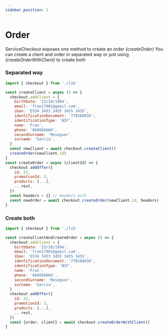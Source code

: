 ```yaml
---
sidebar_position: 1
---
```


# Order

ServiceCheckout exposes one method to create an order _(createOrder)_
You can create a client and order in separated way or just using _(createOrderWithClient)_ to create both

### Separated way

```js
import { checkout } from './lib'

const createClient = async () => {
  checkout.addClient = {
    birthDate: '23/10/1994',
    email: 'fran17901@gmail.com',
    iban: 'ES34 3453 3455 3455 3455',
    identificationDocument: '77818881K',
    identificationType: 'NIF',
    name: 'Fran',
    phone: '666666666',
    secondSurname: 'Meseguer',
    surname: 'Garcia',
  }
  const newClient = await checkout.createClient()
  createOrder(newClient.id)
}
const createOrder = async (clientId) => {
  checkout.addOffer({
    id: 23,
    promotionId: 3,
    products: [...],
    ...rest,
  })
  const headers = {} // Headers auth
  const newOrder = await checkout.createOrder(newClient.id, headers)
}
```

### Create both

```js
import { checkout } from './lib'

const createClientAndCreateOrder = async () => {
  checkout.addClient = {
    birthDate: '23/10/1994',
    email: 'fran17901@gmail.com',
    iban: 'ES34 3453 3455 3455 3455',
    identificationDocument: '77818881K',
    identificationType: 'NIF',
    name: 'Fran',
    phone: '666666666',
    secondSurname: 'Meseguer',
    surname: 'Garcia',
  }
  checkout.addOffer({
    id: 23,
    promotionId: 3,
    products: [...],
    ...rest,
  })
  const {order, client} = await checkout.createOrderWithClient()
}
```
